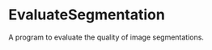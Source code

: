 EvaluateSegmentation
====================

A program to evaluate the quality of image segmentations.
